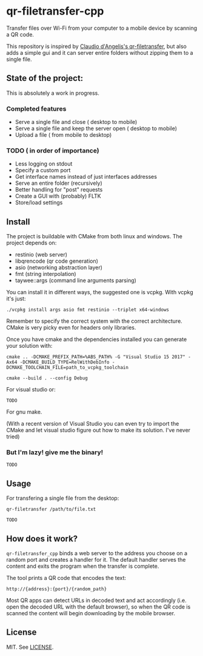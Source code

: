 # qr-filetransfer-cpp

Transfer files over Wi-Fi from your computer to a mobile device by scanning a QR code.

This repository is inspired by [Claudio d'Angelis's qr-filetransfer](https://github.com/claudiodangelis/qr-filetransfer), but also adds a simple gui and it can server entire folders without zipping them to a single file.

## State of the project:

This is absolutely a work in progress.

### Completed features
-   Serve a single file and close ( desktop to mobile)
-   Serve a single file and keep the server open ( desktop to mobile)
-   Upload a file ( from mobile to desktop)

### TODO ( in order of importance)
-   Less logging on stdout
-   Specify a custom port
-   Get interface names instead of just interfaces addresses
-   Serve an entire folder (recursively)
-   Better handling for "post" requests
-   Create a GUI with (probably) FLTK
-   Store/load settings


## Install

The project is buildable with CMake from both linux and windows.
The project depends on:

- restinio (web server)
- libqrencode (qr code generation)
- asio (networking abstraction layer)
- fmt (string interpolation)
- taywee::args (command line arguments parsing)

You can install it in different ways, the suggested one is vcpkg.
With vcpkg it's just:

    ./vcpkg install args asio fmt restinio --triplet x64-windows

Remember to specify the correct system with the correct architecture. CMake is very picky even for headers only libraries.

Once you have cmake and the dependencies installed you can generate your solution with:

    cmake .. -DCMAKE_PREFIX_PATH=%ABS_PATH% -G "Visual Studio 15 2017" -Ax64 -DCMAKE_BUILD_TYPE=RelWithDebInfo -DCMAKE_TOOLCHAIN_FILE=path_to_vcpkg_toolchain
    
    cmake --build . --config Debug 

For visual studio or:

    TODO

For gnu make.

(With a recent version of Visual Studio you can even try to import the CMake and let visual studio figure out how to make its solution. I've never tried)

### But I'm lazy! give me the binary!
    TODO

## Usage

For transfering a single file from the desktop:

    qr-filetransfer /path/to/file.txt

    TODO
## How does it work?

`qr-filetransfer_cpp` binds a web server to the address you choose on a random port and creates a handler for it. The default handler serves the content and exits the program when the transfer is complete.

The tool prints a QR code that encodes the text:

    http://{address}:{port}/{random_path}

Most QR apps can detect URLs in decoded text and act accordingly (i.e. open the decoded URL with the default browser), so when the QR code is scanned the content will begin downloading by the mobile browser.

## License

MIT. See [LICENSE](LICENSE).